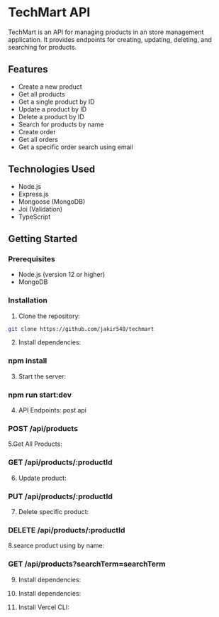 # TechMart API

TechMart is an API for managing products in an store management application. It provides endpoints for creating, updating, deleting, and searching for products.

## Features

- Create a new product
- Get all products
- Get a single product by ID
- Update a product by ID
- Delete a product by ID
- Search for products by name
- Create order
- Get all orders
- Get a specific order search using email

## Technologies Used

- Node.js
- Express.js
- Mongoose (MongoDB)
- Joi (Validation)
- TypeScript

## Getting Started

### Prerequisites

- Node.js (version 12 or higher)
- MongoDB

### Installation

1. Clone the repository:

```bash
git clone https://github.com/jakir540/techmart

```

2. Install dependencies:

### npm install

3. Start the server:

### npm run start:dev

4. API Endpoints: post api

### POST /api/products

5.Get All Products:

### GET /api/products/:productId

6. Update product:

### PUT /api/products/:productId

7. Delete specific product:

### DELETE /api/products/:productId

8.searce product using by name:

### GET /api/products?searchTerm=searchTerm

9. Install dependencies:
10. Install dependencies:

11. Install Vercel CLI:
